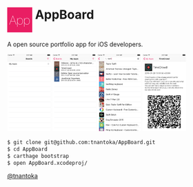 # <img src="/AppBoard/Assets.xcassets/AppIcon.appiconset/icon58.png" align="top"> AppBoard

A open source portfolio app for iOS developers.

<img src="/images/boards.png" width="20%">
<img src="/images/apps.png" width="20%">
<img src="/images/search.png" width="20%">
<img src="/images/app.png" width="20%">

```
$ git clone git@github.com:tnantoka/AppBoard.git
$ cd AppBoard
$ carthage bootstrap
$ open AppBoard.xcodeproj/
```

[@tnantoka](https://twitter.com/tnantoka)

